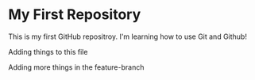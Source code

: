 # My First Repository
This is my first GitHub repositroy. I'm learning how to use Git and Github!

Adding things to this file

Adding more things in the feature-branch